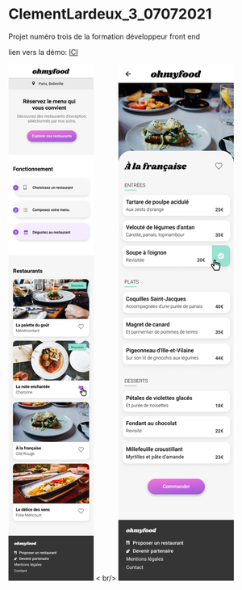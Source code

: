 # ClementLardeux_3_07072021

Projet numéro trois de la formation développeur front end

lien vers la démo: <a href=https://lowriider.github.io//ClementLardeux_3_07072021/>ICI</a> <br />

<img src="https://github.com/Lowriider/ClementLardeux_3_07072021/blob/main/ressources/images/Accueil.png" /> < br/>
<img src="https://github.com/Lowriider/ClementLardeux_3_07072021/blob/main/ressources/images/Menu%20-%20%C3%80%20la%20fran%C3%A7aise.png" />
